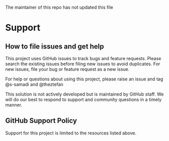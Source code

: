  The maintainer of this repo has not updated this file

# Support 

## How to file issues and get help

This project uses GitHub issues to track bugs and feature requests. Please search the existing issues before filing new issues to avoid duplicates. For new issues, file your bug or feature request as a new issue.

For help or questions about using this project, please raise an issue and tag @s-samadi and @theztefan

This solution is not actively developed but is maintained by GitHub staff. We will do our best to respond to support and community questions in a timely manner. 


## GitHub Support Policy

Support for this project is limited to the resources listed above.
